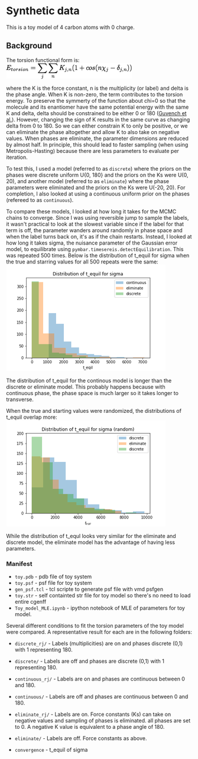 # Synthetic data

This is a toy model of 4 carbon atoms with 0 charge.

## Background

The torsion functional form is: ![](torsion.png?raw=true)  

where the K is the force constant, n is the multiplicity (or label) and delta is the phase angle. 
When K is non-zero, the term contributes to the torsion energy. To preserve the symmerty of the 
function about chi=0 so that the molecule and its enantiomer have the same potential energy 
with the same K and delta, delta should be constrained to be either 0 or 180 ([Guvench et al.](https://www.ncbi.nlm.nih.gov/pubmed/18458967)).
However, changing the sign of K results in the same curve as changing delta from 
0 to 180. So we can either constrain K to only be positive, or we can eliminate the phase
altogether and allow K to also take on negative values. When phases are eliminate, 
the parameter dimensions are reduced by almost half. In principle, this should lead 
to faster sampling (when using Metropolis-Hasting) because there are less parameters to 
evaluate per iteration. 

To test this, I used a model (referred to as `discrete`) where the priors on the phases were discrete uniform
U{0, 180} and the priors on the Ks were U(0, 20), and another model (referred to as `eliminate`)
where the phase parameters were eliminated and the priors on the Ks were U(-20, 20). For completion, 
I also looked at using a continuous uniform prior on the phases (refereed to as `continuous`). 

To compare these models, I looked at how long it takes for the MCMC chains to converge. Since I was
using reversible jump to sample the labels, it wasn't practical to look at the slowest variable
since if the label for that term is off, the parameter wanders around randomly in phase space and
when the label turns back on, it's as if the chain restarts. Instead, I looked at how long it takes sigma, the nuisance 
parameter of the Gaussian error model, to equilibrate using `pymbar.timesereis.detectEquilibration`. 
This was repeated 500 times. Below is the distribution of t_equil for sigma when the true and starring values 
for all 500 repeats were the same:
![](convergence/t_equil.png?raw=true)

The distribution of t_equil for the continous model is longer than the discrete or eliminate model. 
This probably happens because with continuous phase, the phase space is much larger so it takes longer to 
transverse. 

When the true and starting values were randomized, the distributions of t_equil overlap more:
![](convergence/t_equil_rand.png?raw=true)

While the distribution of t_equl looks very similar for the eliminate and discrete model, the eliminate model 
has the advantage of having less parameters. 

### Manifest
* `toy.pdb` - pdb file of toy system
* `toy.psf` - psf file for toy system
* `gen_psf.tcl` - tcl scripte to generate psf file with vmd psfgen
* `toy.str` - self containted str file for toy model so there's no need to load entire cgenff
* `Toy_model_MLE.ipynb` - ipython notebook of MLE of parameters for toy model.

Several different conditions to fit the torsion parameters of the toy model were compared. A representative result for each are in the following
folders:
* `discrete_rj/` - Labels (multiplicities) are on and phases discrete (0,1) with 1 representing 180.
* `discrete/` - Labels are off and phases are discrete (0,1) with 1 representing 180.
* `continuous_rj/` - Labels are on and phases are continuous between 0 and 180.
* `continuous/` - Labels are off and phases are continuous between 0 and 180.
* `eliminate_rj/` - Labels are on. Force constants (Ks) can take on negative values and sampling of phases is eliminated.
all phases are set to 0. A negative K value is equivalent to a phase angle of 180.
* `eliminate/` - Labels are off. Force constants as above.

* `convergence` - t_equil of sigma



            
